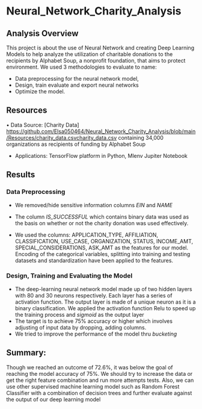 # Neural_Network_Charity_Analysis

## Analysis Overview
This project is about the use of Neural Network and creating Deep Learning Models to help analyze the utilization of charitable donations to the recipients by Alphabet Soup, a nonprofit foundation, that aims to protect environment. We used 3 methodologies to evaluate to name: 
* Data preprocessing for the neural network model,
* Design, train evaluate and export neural networks 
* Optimize the model.
## Resources
•	Data Source: [Charity Data] https://github.com/Elsa050464/Neural_Network_Charity_Analysis/blob/main/Resources/charity_data.csvcharity_data.csv containing 34,000 organizations as recipients of funding by Alphabet Soup 
* Applications: TensorFlow platform in Python, Mlenv Jupiter Notebook 
## Results
### Data Preprocessing
* We removed/hide sensitive information columns *EIN* and *NAME* 
* The column *IS_SUCCESSFUL* which contains binary data was used as the basis on whether or not the charity donation was used effectively. 

* We used the columns: APPLICATION_TYPE, AFFILIATION, CLASSIFICATION, USE_CASE, ORGANIZATION, STATUS, INCOME_AMT, SPECIAL_CONSIDERATIONS, ASK_AMT as the features for our model. Encoding of the categorical variables, splitting into training and testing datasets and standardization have been applied to the features.
### Design, Training and Evaluating the Model
* The deep-learning neural network model made up of two hidden layers with 80 and 30 neurons respectively. Each layer has a series of activation function.
The output layer is made of a unique neuron as it is a binary classification.
We applied the activation function Relu to speed up the training process and *sigmoid* as the output layer
* The target is to achieve 75% accuracy or higher which involves adjusting of input data by dropping, adding columns.
* We tried to improve the performance of the model thru *bucketing* 
## Summary:

Though we reached an outcome of 72.6%, it was below the goal of reaching the model accuracy of 75%. We should try to increase the data or get the right feature combination and run more attempts tests. Also, we can use other supervised machine learning model such as Random Forest Classifier with a combination of decision trees and further evaluate against the output of our deep learning model 

